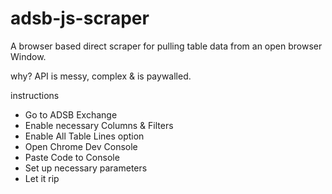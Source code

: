 # adsb-js-scraper
A browser based direct scraper for pulling table data from an open browser Window.

why? API is messy, complex & is paywalled.

instructions
- Go to ADSB Exchange
- Enable necessary Columns & Filters
- Enable All Table Lines option
- Open Chrome Dev Console
- Paste Code to Console
- Set up necessary parameters
- Let it rip
